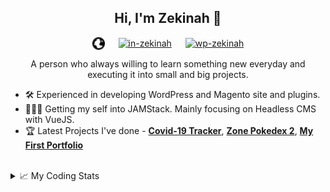 <h2 align="center">Hi, I'm Zekinah 👋</h2>
<p align="center">
<a href="https://www.zekinahlecaros.com/" target="blank"><img align="center" src=https://raw.githubusercontent.com/iconic/open-iconic/master/svg/globe.svg alt="zekinalecaros.com" height="20" width="20" /></a>
&emsp;
<a href="https://ph.linkedin.com/in/zekinah" target="blank"><img align="center" src=https://cdn.jsdelivr.net/npm/simple-icons@3.0.1/icons/linkedin.svg alt="in-zekinah" height="20" width="20" /></a>
  &emsp;
<a href="https://profiles.wordpress.org/zekinah/" target="blank"><img align="center" src=https://cdn.jsdelivr.net/npm/simple-icons@3.0.1/icons/wordpress.svg alt="wp-zekinah" height="20" width="20" /></a>
</p>
<p align="center">
A person who always willing to learn something new everyday and executing it into small and big projects.
</p>

- 🛠 Experienced in developing WordPress and Magento site and plugins.
- 👩🏻‍💻 Getting my self into JAMStack. Mainly focusing on Headless CMS with VueJS.
- 🏆 Latest Projects I've done - **[Covid-19 Tracker](https://github.com/zekinah/pandemiccovid-19)**, **[Zone Pokedex 2](https://github.com/zekinah/zone-pokedex2)**, **[My First Portfolio](https://github.com/zekinah/iamzekinah)** 
<br><br>

<details>
    <summary>📈 My Coding Stats</summary>
<!--START_SECTION:waka-->
**I'm an Early 🐤** 

```text
🌞 Morning    51 commits     ██░░░░░░░░░░░░░░░░░░░░░░░   8.9% 
🌆 Daytime    302 commits    █████████████░░░░░░░░░░░░   52.71% 
🌃 Evening    205 commits    █████████░░░░░░░░░░░░░░░░   35.78% 
🌙 Night      15 commits     ░░░░░░░░░░░░░░░░░░░░░░░░░   2.62%

```
📅 **I'm Most Productive on Friday** 

```text
Monday       78 commits     ███░░░░░░░░░░░░░░░░░░░░░░   13.61% 
Tuesday      75 commits     ███░░░░░░░░░░░░░░░░░░░░░░   13.09% 
Wednesday    86 commits     ███░░░░░░░░░░░░░░░░░░░░░░   15.01% 
Thursday     83 commits     ███░░░░░░░░░░░░░░░░░░░░░░   14.49% 
Friday       94 commits     ████░░░░░░░░░░░░░░░░░░░░░   16.4% 
Saturday     92 commits     ████░░░░░░░░░░░░░░░░░░░░░   16.06% 
Sunday       65 commits     ██░░░░░░░░░░░░░░░░░░░░░░░   11.34%

```


📊 **This Week I Spent My Time On** 

```text
💬 Programming Languages: 
PHP                      15 hrs 8 mins       ███████████████████░░░░░░   79.18% 
CSS                      54 mins             █░░░░░░░░░░░░░░░░░░░░░░░░   4.76% 
Markdown                 53 mins             █░░░░░░░░░░░░░░░░░░░░░░░░   4.67% 
JavaScript               43 mins             █░░░░░░░░░░░░░░░░░░░░░░░░   3.76% 
YAML                     36 mins             ░░░░░░░░░░░░░░░░░░░░░░░░░   3.22%

```

**I Mostly Code in PHP** 

```text
PHP                      22 repos            █████████████░░░░░░░░░░░░   53.66% 
JavaScript               5 repos             ███░░░░░░░░░░░░░░░░░░░░░░   12.2% 
HTML                     5 repos             ███░░░░░░░░░░░░░░░░░░░░░░   12.2% 
CSS                      5 repos             ███░░░░░░░░░░░░░░░░░░░░░░   12.2% 
Vue                      4 repos             ██░░░░░░░░░░░░░░░░░░░░░░░   9.76%

```



<!--END_SECTION:waka-->
</details>
